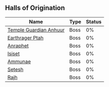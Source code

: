 ## Halls of Origination

| Name | Type | Status |
| --- | --- | --- |
| [Temple Guardian Anhuur](Temple%20Guardian%20Anhuur) | Boss | 0% |
| [Earthrager Ptah](Earthrager%20Ptah) | Boss | 0% |
| [Anraphet](Anraphet) | Boss | 0% |
| [Isiset](Isiset) | Boss | 0% |
| [Ammunae](Ammunae) | Boss | 0% |
| [Setesh](Setesh) | Boss | 0% |
| [Rajh](Rajh) | Boss | 0% |
